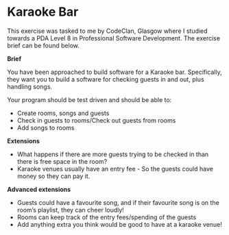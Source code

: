 # Karaoke Bar

This exercise was tasked to me by CodeClan, Glasgow where I studied towards a PDA Level 8 in Professional Software Development. The exercise brief can be found below.

**Brief**

You have been approached to build software for a Karaoke bar. Specifically, they want you to build a software for checking guests in and out, plus handling songs.

Your program should be test driven and should be able to:

- Create rooms, songs and guests
- Check in guests to rooms/Check out guests from rooms
- Add songs to rooms

**Extensions**

- What happens if there are more guests trying to be checked in than there is free space in the room?
- Karaoke venues usually have an entry fee - So the guests could have money so they can pay it.

**Advanced extensions**

- Guests could have a favourite song, and if their favourite song is on the room’s playlist, they can cheer loudly!
- Rooms can keep track of the entry fees/spending of the guests
- Add anything extra you think would be good to have at a karaoke venue!
